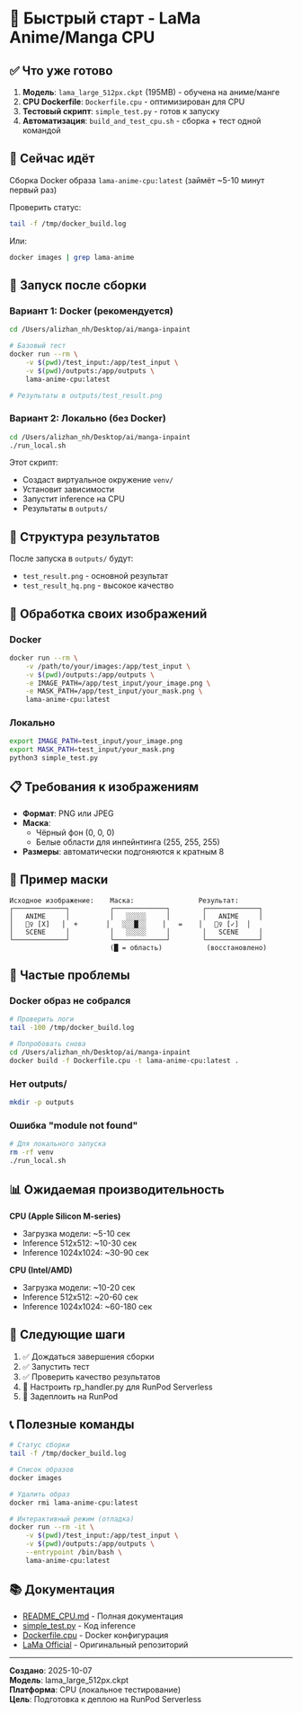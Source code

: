 # 🚀 Быстрый старт - LaMa Anime/Manga CPU

## ✅ Что уже готово

1. **Модель**: `lama_large_512px.ckpt` (195MB) - обучена на аниме/манге
2. **CPU Dockerfile**: `Dockerfile.cpu` - оптимизирован для CPU
3. **Тестовый скрипт**: `simple_test.py` - готов к запуску
4. **Автоматизация**: `build_and_test_cpu.sh` - сборка + тест одной командой

## 🎯 Сейчас идёт

Сборка Docker образа `lama-anime-cpu:latest` (займёт ~5-10 минут первый раз)

Проверить статус:
```bash
tail -f /tmp/docker_build.log
```

Или:
```bash
docker images | grep lama-anime
```

## 🏃 Запуск после сборки

### Вариант 1: Docker (рекомендуется)

```bash
cd /Users/alizhan_nh/Desktop/ai/manga-inpaint

# Базовый тест
docker run --rm \
    -v $(pwd)/test_input:/app/test_input \
    -v $(pwd)/outputs:/app/outputs \
    lama-anime-cpu:latest

# Результаты в outputs/test_result.png
```

### Вариант 2: Локально (без Docker)

```bash
cd /Users/alizhan_nh/Desktop/ai/manga-inpaint
./run_local.sh
```

Этот скрипт:
- Создаст виртуальное окружение `venv/`
- Установит зависимости
- Запустит inference на CPU
- Результаты в `outputs/`

## 📁 Структура результатов

После запуска в `outputs/` будут:
- `test_result.png` - основной результат
- `test_result_hq.png` - высокое качество

## 🔧 Обработка своих изображений

### Docker
```bash
docker run --rm \
    -v /path/to/your/images:/app/test_input \
    -v $(pwd)/outputs:/app/outputs \
    -e IMAGE_PATH=/app/test_input/your_image.png \
    -e MASK_PATH=/app/test_input/your_mask.png \
    lama-anime-cpu:latest
```

### Локально
```bash
export IMAGE_PATH=test_input/your_image.png
export MASK_PATH=test_input/your_mask.png
python3 simple_test.py
```

## 📋 Требования к изображениям

- **Формат**: PNG или JPEG
- **Маска**: 
  - Чёрный фон (0, 0, 0)
  - Белые области для инпейнтинга (255, 255, 255)
- **Размеры**: автоматически подгоняются к кратным 8

## 🎨 Пример маски

```
Исходное изображение:    Маска:                Результат:
┌─────────────┐          ┌─────────────┐        ┌─────────────┐
│   ANIME     │          │   ░░░░░     │        │   ANIME     │
│   🧍‍♀️ [X]   │  +       │   ░░░█░░    │   =    │   🧍‍♀️ [✓]  │
│   SCENE     │          │   ░░░░░     │        │   SCENE     │
└─────────────┘          └─────────────┘        └─────────────┘
                         (█ = область)           (восстановлено)
```

## 🐛 Частые проблемы

### Docker образ не собрался
```bash
# Проверить логи
tail -100 /tmp/docker_build.log

# Попробовать снова
cd /Users/alizhan_nh/Desktop/ai/manga-inpaint
docker build -f Dockerfile.cpu -t lama-anime-cpu:latest .
```

### Нет outputs/
```bash
mkdir -p outputs
```

### Ошибка "module not found"
```bash
# Для локального запуска
rm -rf venv
./run_local.sh
```

## 📊 Ожидаемая производительность

**CPU (Apple Silicon M-series)**
- Загрузка модели: ~5-10 сек
- Inference 512x512: ~10-30 сек
- Inference 1024x1024: ~30-90 сек

**CPU (Intel/AMD)**
- Загрузка модели: ~10-20 сек
- Inference 512x512: ~20-60 сек
- Inference 1024x1024: ~60-180 сек

## 🚀 Следующие шаги

1. ✅ Дождаться завершения сборки
2. ✅ Запустить тест
3. ✅ Проверить качество результатов
4. 📝 Настроить rp_handler.py для RunPod Serverless
5. 🚀 Задеплоить на RunPod

## 📞 Полезные команды

```bash
# Статус сборки
tail -f /tmp/docker_build.log

# Список образов
docker images

# Удалить образ
docker rmi lama-anime-cpu:latest

# Интерактивный режим (отладка)
docker run --rm -it \
    -v $(pwd)/test_input:/app/test_input \
    -v $(pwd)/outputs:/app/outputs \
    --entrypoint /bin/bash \
    lama-anime-cpu:latest
```

## 📚 Документация

- [README_CPU.md](README_CPU.md) - Полная документация
- [simple_test.py](simple_test.py) - Код inference
- [Dockerfile.cpu](Dockerfile.cpu) - Docker конфигурация
- [LaMa Official](https://github.com/advimman/lama) - Оригинальный репозиторий

---

**Создано**: 2025-10-07  
**Модель**: lama_large_512px.ckpt  
**Платформа**: CPU (локальное тестирование)  
**Цель**: Подготовка к деплою на RunPod Serverless

